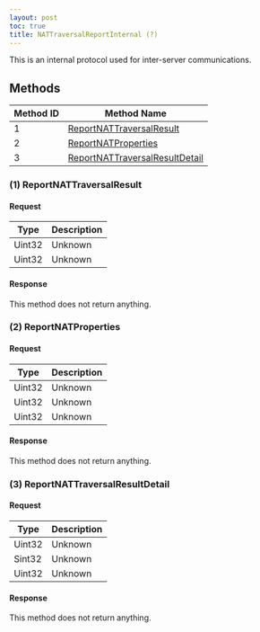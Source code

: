```yaml
---
layout: post
toc: true
title: NATTraversalReportInternal (?)
---
```


This is an internal protocol used for inter-server communications.

## Methods

| Method ID | Method Name                                                         |
|-----------|---------------------------------------------------------------------|
| 1         | [ReportNATTraversalResult](#1-reportnattraversalresult)             |
| 2         | [ReportNATProperties](#2-reportnatproperties)                       |
| 3         | [ReportNATTraversalResultDetail](#3-reportnattraversalresultdetail) |

### (1) ReportNATTraversalResult
#### Request

| Type   | Description |
|--------|-------------|
| Uint32 | Unknown     |
| Uint32 | Unknown     |

#### Response
This method does not return anything.

### (2) ReportNATProperties
#### Request

| Type   | Description |
|--------|-------------|
| Uint32 | Unknown     |
| Uint32 | Unknown     |
| Uint32 | Unknown     |

#### Response
This method does not return anything.

### (3) ReportNATTraversalResultDetail
#### Request

| Type   | Description |
|--------|-------------|
| Uint32 | Unknown     |
| Sint32 | Unknown     |
| Uint32 | Unknown     |

#### Response
This method does not return anything.
